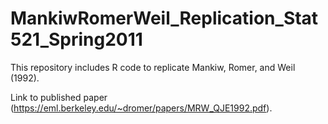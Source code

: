 # MankiwRomerWeil_Replication_Stat521_Spring2011
This repository includes R code to replicate Mankiw, Romer, and Weil (1992).

Link to published paper (https://eml.berkeley.edu/~dromer/papers/MRW_QJE1992.pdf). 
